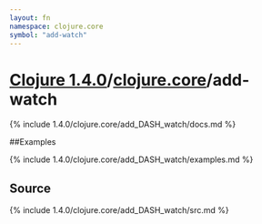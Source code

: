 ```yaml
---
layout: fn
namespace: clojure.core
symbol: "add-watch"
---
```


# [Clojure 1.4.0](../../)/[clojure.core](../)/add-watch

{% include 1.4.0/clojure.core/add_DASH_watch/docs.md %}

##Examples

{% include 1.4.0/clojure.core/add_DASH_watch/examples.md %}
## Source
{% include 1.4.0/clojure.core/add_DASH_watch/src.md %}


